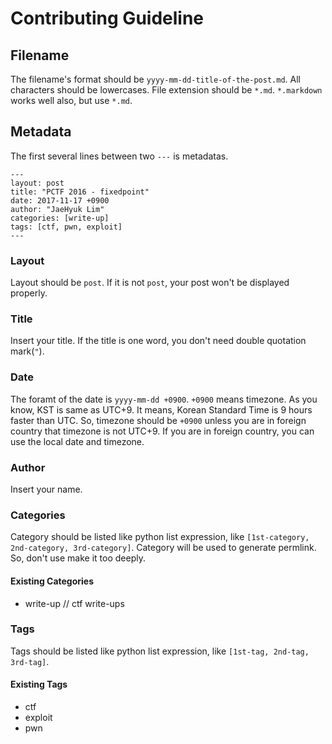 # Contributing Guideline

## Filename

The filename's format should be `yyyy-mm-dd-title-of-the-post.md`.
All characters should be lowercases.
File extension should be `*.md`.
`*.markdown` works well also, but use `*.md`.

## Metadata

The first several lines between two `---` is metadatas.

```
---
layout: post
title: "PCTF 2016 - fixedpoint"
date: 2017-11-17 +0900
author: "JaeHyuk Lim"
categories: [write-up]
tags: [ctf, pwn, exploit]
---
```

### Layout

Layout should be `post`.
If it is not `post`, your post won't be displayed properly.

### Title

Insert your title.
If the title is one word, you don't need double quotation mark(`"`).

### Date

The foramt of the date is `yyyy-mm-dd +0900`. `+0900` means timezone.
As you know, KST is same as UTC+9.
It means, Korean Standard Time is 9 hours faster than UTC.
So, timezone should be `+0900` unless you are in foreign country that timezone is not UTC+9.
If you are in foreign country, you can use the local date and timezone.

### Author

Insert your name.

### Categories

Category should be listed like python list expression, like `[1st-category, 2nd-category, 3rd-category]`.
Category will be used to generate permlink.
So, don't use make it too deeply.

#### Existing Categories

* write-up  // ctf write-ups

### Tags

Tags should be listed like python list expression, like `[1st-tag, 2nd-tag, 3rd-tag]`.

#### Existing Tags

* ctf
* exploit
* pwn
